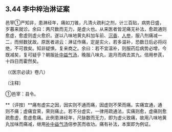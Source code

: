 ## 3.44 李中梓治淋证案

邑宰①严知非，患淋经年，痛如刀锥，凡清火疏利之剂，计三百贴，病势日盛，岁暮来就诊。余曰：两尺数而无力，是虚火也。从来医者皆泥痛无补法，愈疏通则愈虚，愈虚则虚火愈炽。遂以八味地黄丸料加车前、[沉香](https://www.gmzyjc.com/read/bc/bc11-0.0.9.0.0.md)、[人参](https://www.gmzyjc.com/read/bc/bc17-0.1.1.0.0.md)，服八剂痛减一二，而频数犹故。原医者进云：淋证作痛，定是实火，若多温补，恐数日后必将闷绝，不可救矣。知非疑惧，复来商之。余曰：若不宜温补，则服药后病势必增，今既减矣，复可疑乎？朝服[补中益气汤](https://www.gmzyjc.com/read/fjx/fjx07-0.2.0.0.0.md)，晚服八味丸，逾月而病去其九。倍用参芪，十四日而霍然矣。

（《医宗必读》卷八）

〔注释〕

①邑宰：县令。

**〔评按〕**痛有虚实之因，因实则不通而痛，因虚则不荣而痛。实痛宜通，通则不痛；虚痛宜荣，荣则痛止。若不分虚实，一律用疏通法，实痛则愈，虚痛则愈疏愈虚，愈虚愈痛。此例患淋经年，尺脉数而无力，即为虚火致痛，故用八味地黄丸加味而痛减，继用[补中益气汤](https://www.gmzyjc.com/read/fjx/fjx07-0.2.0.0.0.md)倍参芪而收功。痛有补法，本案即为例证。
